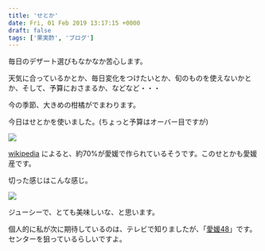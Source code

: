 ```yaml
---
title: 'せとか'
date: Fri, 01 Feb 2019 13:17:15 +0000
draft: false
tags: ['果実酢', 'ブログ']
---
```


毎日のデザート選びもなかなか苦心します。

天気に合っているかとか、毎日変化をつけたいとか、旬のものを使えないかとか、そして、予算におさまるか、などなど・・・

今の季節、大きめの柑橘がでまわります。

今日はせとかを使いました。(ちょっと予算はオーバー目ですが)

![](/images/2019/02/DSC_0885-1.jpg)

  

[wikipedia](https://ja.wikipedia.org/wiki/%E3%81%9B%E3%81%A8%E3%81%8B) によると、約70%が愛媛で作られているそうです。このせとかも愛媛産です。

切った感じはこんな感じ。

![](/images/2019/02/DSC_0886-1.jpg)

ジューシーで、とても美味しいな、と思います。

個人的に私が次に期待しているのは、テレビで知りましたが、「[愛媛48](https://www.ehime-np.co.jp/article/news201703018283)」です。センターを狙っているらしいですよ。